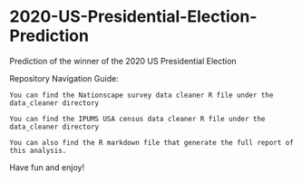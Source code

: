 # 2020-US-Presidential-Election-Prediction
Prediction of the winner of the 2020 US Presidential Election

Repository Navigation Guide:

    You can find the Nationscape survey data cleaner R file under the data_cleaner directory

    You can find the IPUMS USA census data cleaner R file under the data_cleaner directory

    You can also find the R markdown file that generate the full report of this analysis.

Have fun and enjoy!
